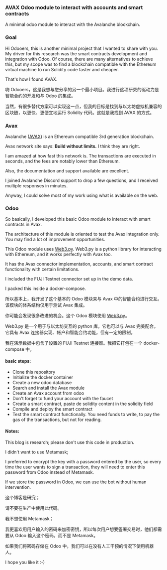 ### AVAX Odoo module to interact with accounts and smart contracts

A minimal odoo module to interact with the Avalanche blockchain.

### Goal

Hi Odooers, this is another minimal project that I wanted to share with you. My driver for this research was the smart contracts development and integration with Odoo. Of course, there are many alternatives to achieve this, but my scope was to find a blockchain compatible with the Ethereum virtual machine to run Solidity code faster and cheaper.

That's how I found AVAX.

嗨 Odooers，这是我想与您分享的另一个最小项目。我进行这项研究的驱动力是智能合约的开发和与 Odoo 的集成。

当然，有很多替代方案可以实现这一点，但我的目标是找到与以太坊虚拟机兼容的区块链，以更快、更便宜地运行 Solidity 代码。这就是我找到 AVAX 的方式。

### Avax

Avalanche ([AVAX](https://www.avax.network/)) is an Ethereum compatible 3rd generation blockchain.

Avax network site says: **Build without limits.** I think they are right.

I am amazed at how fast this network is. The transactions are executed in seconds, and the fees are notably lower than Ethereum.

Also, the documentation and support available are excellent.

I joined Avalanche Discord support to drop a few questions, and I received multiple responses in minutes.

Anyway, I could solve most of my work using what is available on the web.

### Odoo

So basically, I developed this basic Odoo module to interact with smart contracts in Avax.

The architecture of this module is oriented to test the Avax integration only. You may find a lot of improvement opportunities.

This Odoo module uses [Web3.py](https://web3py.readthedocs.io/en/stable/#). Web3.py is a python library for interacting with Ethereum, and it works perfectly with Avax too.

It has the Avax connector implementation, accounts, and smart contract functionality with certain limitations.

I included the FUJI Testnet connector set up in the demo data.

I packed this inside a docker-compose.

所以基本上，我开发了这个基本的 Odoo 模块来与 Avax 中的智能合约进行交互。该模块的体系结构仅用于测试 Avax 集成。

你可能会发现很多改进的机会。这个 Odoo 模块使用 [Web3.py](https:web3py.readthedocs.ioenstable)。

Web3.py 是一个用于与以太坊交互的 python 库，它也可以与 Avax 完美配合。它具有 Avax 连接器实现、帐户和智能合约功能，但有一定的限制。

我在演示数据中包含了设置的 FUJI Testnet 连接器。我把它打包在一个 docker-compose 中。

#### basic steps:

- Clone this repository
- Initialize the docker container
- Create a new odoo database
- Search and install the Avax module
- Create an Avax account from odoo
- Don't forget to fund your account with the faucet
- Create a smart contract, paste de solidity content in the solidity field
- Compile and deploy the smart contract
- Test the smart contract functionally. You need funds to write, to pay the gas of the transactions, but not for reading.

#### Notes:

This blog is research; please don't use this code in production.

I didn't want to use Metamask; 

I preferred to encrypt the key with a password entered by the user, so every time the user wants to sign a transaction, they will need to enter this password from Odoo instead of Metamask. 

If we store the password in Odoo, we can use the bot without human intervention.

这个博客是研究；

请不要在生产中使用此代码。

我不想使用 Metamask；

我更喜欢用用户输入的密码来加密密钥，所以每次用户想要签署交易时，他们都需要从 Odoo 输入这个密码，而不是 Metamask。

如果我们将密码存储在 Odoo 中，我们可以在没有人工干预的情况下使用机器人。



I hope you like it :-)

